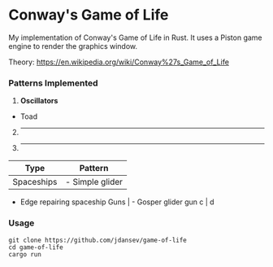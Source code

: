 # Conway's Game of Life

My implementation of Conway's Game of Life in Rust. It uses a Piston game engine to render the graphics window.

Theory: https://en.wikipedia.org/wiki/Conway%27s_Game_of_Life

### Patterns Implemented
1. __Oscillators__
  - Toad
2. ____

3. ____
  
  
  
Type | Pattern
---- | -------
Spaceships | - Simple glider
- Edge repairing spaceship
Guns | - Gosper glider gun
c | d

### Usage
```
git clone https://github.com/jdansev/game-of-life
cd game-of-life
cargo run
```
